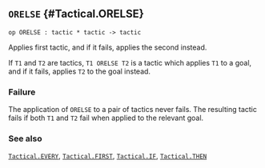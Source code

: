 ## `ORELSE` {#Tactical.ORELSE}


```
op ORELSE : tactic * tactic -> tactic
```



Applies first tactic, and if it fails, applies the second instead.


If `T1` and `T2` are tactics, `T1 ORELSE T2` is a tactic which applies `T1` to
a goal, and if it fails, applies `T2` to the goal instead.

### Failure

The application of `ORELSE` to a pair of tactics never fails.
The resulting tactic fails if both `T1` and `T2` fail when applied to the
relevant goal.

### See also

[`Tactical.EVERY`](#Tactical.EVERY), [`Tactical.FIRST`](#Tactical.FIRST), [`Tactical.IF`](#Tactical.IF), [`Tactical.THEN`](#Tactical.THEN)

